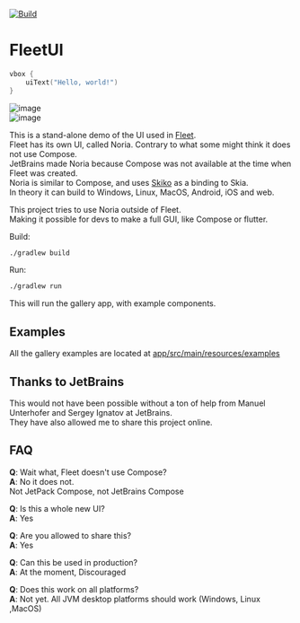 [![Build](https://github.com/eirikb/FleetUI/actions/workflows/build.yml/badge.svg)](https://github.com/eirikb/FleetUI/actions/workflows/build.yml)

# FleetUI

```kotlin
vbox {
    uiText("Hello, world!")
}
```

![image](https://user-images.githubusercontent.com/241706/201476692-be4520c9-9cb9-45fa-b556-d2e3fc6de2bb.png)  
![image](https://user-images.githubusercontent.com/241706/201476698-9276d762-0fad-49d5-91ac-c9be41792446.png)

This is a stand-alone demo of the UI used in [Fleet](https://www.jetbrains.com/fleet).  
Fleet has its own UI, called Noria. Contrary to what some might think it does not use Compose.  
JetBrains made Noria because Compose was not available at the time when Fleet was created.  
Noria is similar to Compose, and uses [Skiko](https://github.com/JetBrains/skiko) as a binding to Skia.  
In theory it can build to Windows, Linux, MacOS, Android, iOS and web.

This project tries to use Noria outside of Fleet.  
Making it possible for devs to make a full GUI, like Compose or flutter.

Build:

```bash
./gradlew build
```

Run:

```bash
./gradlew run
```

This will run the gallery app, with example components.

## Examples

All the gallery examples are located
at [app/src/main/resources/examples](https://github.com/eirikb/FleetUI/tree/main/app/src/main/resources/examples)

## Thanks to JetBrains

This would not have been possible without a ton of help from Manuel Unterhofer and Sergey Ignatov at JetBrains.  
They have also allowed me to share this project online.

## FAQ

**Q**: Wait what, Fleet doesn't use Compose?  
**A**: No it does not.  
Not JetPack Compose, not JetBrains Compose

**Q**: Is this a whole new UI?  
**A**: Yes

**Q**: Are you allowed to share this?  
**A**: Yes

**Q**: Can this be used in production?  
**A**: At the moment, Discouraged

**Q**: Does this work on all platforms?  
**A**: Not yet. All JVM desktop platforms should work (Windows, Linux ,MacOS)

